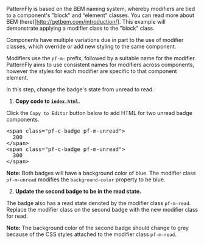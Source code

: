 PatternFly is based on the BEM naming system, whereby modifiers are tied to a component's "block" and “element” classes. You can read more about BEM (here)[http://getbem.com/introduction/]. This example will demonstrate applying a modifier class to the "block" class.

Components have multiple variations due in part to the use of modifier classes, which override or add new styling to the same component. 

Modifiers use the `pf-m-` prefix, followed by a suitable name for the modifier. PatternFly aims to use consistent names for modifiers across components, however the styles for each modifier are specific to that component element.

In this step, change the badge's state from unread to read.

1) <strong>Copy code to `index.html`.</strong>

Click the `Copy to Editor` button below to add HTML for two unread badge components.

<pre class="file" data-filename="index.html" data-target="replace">
&lt;span class=&quot;pf-c-badge pf-m-unread&quot;&gt;
  200
&lt;/span&gt;
&lt;span class=&quot;pf-c-badge pf-m-unread&quot;&gt;
  300
&lt;/span&gt;
</pre>

<strong>Note: </strong> Both badges will have a background color of blue. The modifier class `pf-m-unread` modifies the `background-color` property to be blue.

2) <strong>Update the second badge to be in the read state.</strong>

The badge also has a read state denoted by the modifier class `pf-m-read`. Replace the modifier class on the second badge with the new modifier class for read.

<strong>Note: </strong>The background color of the second badge should change to grey because of the CSS styles attached to the modifier class `pf-m-read`.
